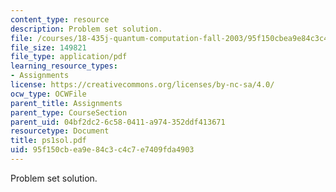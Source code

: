 ```yaml
---
content_type: resource
description: Problem set solution.
file: /courses/18-435j-quantum-computation-fall-2003/95f150cbea9e84c3c4c7e7409fda4903_ps1sol.pdf
file_size: 149821
file_type: application/pdf
learning_resource_types:
- Assignments
license: https://creativecommons.org/licenses/by-nc-sa/4.0/
ocw_type: OCWFile
parent_title: Assignments
parent_type: CourseSection
parent_uid: 04bf2dc2-6c58-0411-a974-352ddf413671
resourcetype: Document
title: ps1sol.pdf
uid: 95f150cb-ea9e-84c3-c4c7-e7409fda4903
---
```

Problem set solution.